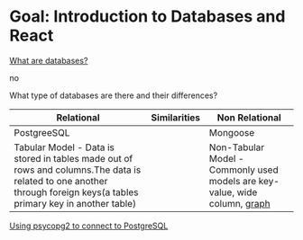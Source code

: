 # Goal: Introduction to Databases and React


[What are databases?](https://www.geeksforgeeks.org/types-of-databases/ )

no 

What type of databases are there and their differences?

|Relational           |      Similarities         | Non Relational     |
|---------------------|---------------------------|--------------------------|
|  PostgreeSQL        |                           |   Mongoose               |
| Tabular Model - Data is stored in tables made out of rows and columns.The data is related to one another through foreign keys(a tables primary key in another table)|   | Non-Tabular Model - Commonly used models are key-value, wide column, [graph](https://www.geeksforgeeks.org/types-of-databases/ )   |



[Using psycopg2 to connect to PostgreSQL](https://www.freecodecamp.org/news/postgresql-in-python/)


